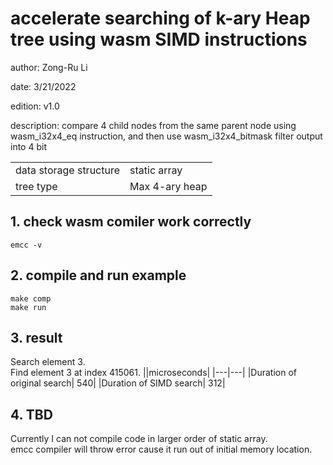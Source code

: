  
# accelerate searching of k-ary Heap tree using wasm SIMD instructions

 author: Zong-Ru Li
 
 date:  3/21/2022
 
 edition: v1.0
 
 description: 
compare 4 child nodes from the same parent node using wasm_i32x4_eq instruction, and then use wasm_i32x4_bitmask filter output into 4 bit

|||
|---|---|
|  data storage structure|   static array|
| tree type|     Max 4-ary heap|

 
## 1. check wasm comiler work correctly
```
emcc -v
```
## 2. compile and run example
```
make comp
make run
```

## 3. result
Search element 3.<br> 
Find element 3 at index 415061.
||microseconds|
|---|---|
|Duration of original search| 540|
|Duration of SIMD search| 312|

## 4. TBD
Currently I can not compile code in larger order of static array. <br>
emcc compiler will throw error cause it run out of initial memory location.